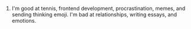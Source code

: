 1.
    I'm good at tennis, frontend development, procrastination, memes, and sending thinking emoji.
    I'm bad at relationships, writing essays, and emotions.

    